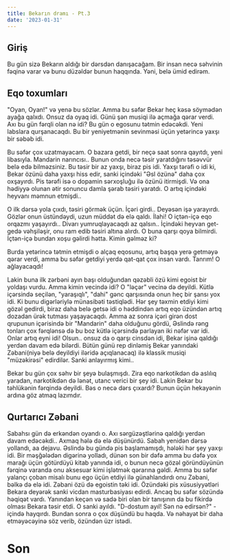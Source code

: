 ```yaml
---
title: Bekarın dramı - Pt.3
date: '2023-01-31'
---
```


## Giriş

Bu gün sizə Bekarın aldığı bir dərsdən danışacağam. Bir insan necə səhvinin fəqinə varar və bunu düzəldər bunun haqqında. Yəni, belə ümid edirəm.

## Eqo toxumları

"Oyan, Oyan!" və yenə bu sözlər. Amma bu səfər Bekar heç kəsə söymədən ayağa qalxdı. Onsuz da oyaq idi. Günü şən musiqi ilə açmağa qərar verdi. Axı bu gün fərqli olan nə idi? Bu gün o egosunu tətmin edəcəkdi. Yeni labslara qurşanacaqdı. Bu bir yeniyetmənin sevinməsi üçün yetərincə yaxşı bir səbəb idi.

Bu səfər çox uzatmayacam. O bazara getdi, bir neçə saat sonra qayıtdı, yeni libasıyla. Mandarin narıncısı.. Bunun onda necə təsir yaratdığını təsəvvür belə edə bilməzsiniz. Bu təsir bir az yaxşı, biraz pis idi. Yaxşı tərəfi o idi ki, Bekar özünü daha yaxşı hiss edir, sanki içindəki "Əsl özünə" daha çox oxşayırdı. Pis tərəfi isə o dopamin sərxoşluğu ilə özünü itirmişdi. Və ona hədiyyə olunan ətir sonuncu damla şərab təsiri yaratdı. O artıq içindəki heyvanı məmnun etmişdi..

O ilk dərsə yola çıxdı, təsiri görmək üçün. İçəri girdi.. Deyəsən işə yarayırdı. Gözlər onun üstündəydi, uzun müddət də elə qaldı. İlahi! O içtən-içə eqo orqazmı yaşayırdı.. Divarı yumruqlayacaqdı az qalsın.. İçindəki heyvan get-gedə vəhşiləşir, onu ram edib təsiri altına alırdı. O buna qarşı qoya bilmirdi. İçtən-içə bundan xoşu gəlirdi hətta. Kimin gəlməz ki?

Burda yetərincə tətmin etmişdi o alçaq eqosunu, artıq başqa yerə getməyə qərar verdi, amma bu səfər getdiyi yerdə qat-qat çox insan vardı. Tanrım! O ağlayacaqdı!

Lakin buna ilk zərbəni ayın başı olduğundan qəzəbli özü kimi egoist bir yoldaşı vurdu. Amma kimin vecində idi? O "ləçər" vecinə də deyildi. Kütlə içərsində seçilən, "yaraşıqlı", "dahi" gənc qarşısında onun heç bir şansı yox idi. Ki bunu digərləriylə münasibəti təstiqlədi. Hər şey təxmin etdiyi kimi gözəl gedirdi, biraz daha belə getsə idi o həddindən artıq eqo üzündən artıq dozadan ürək tutması yaşayacaqdı. Amma az sonra içəri girən dost qrupunun içərisində bir "Mandarin" daha olduğunu gördü, Əslində rəng tonları çox fərqlənsə də bu boz kütlə içərsində parlayan iki nəfər var idi. Onlar artıq eyni idi! Olsun.. onsuz da o qarşı cinsdən idi, Bekar işinə qaldığı yerdən davam edə bilərdi. Bütün günü rep dinləmiş Bekar yanındaki Zəbani(niyə belə deyildiyi iləridə açıqlanacaq) ilə klassik musiqi "müzəkirəsi" edirdilər. Sanki anlayırmış kimi..

Bekar bu gün çox səhv bir şeyə bulaşmışdı. Zira eqo narkotikdən də aslılıq yaradan, narkotikdən də lənət, utanc verici bir şey idi. Lakin Bekar bu təhlükənin fərqində deyildi. Bəs o necə dərs çıxardı? Bunun üçün hekayənin ardına göz atmaq lazımdır.

## Qurtarıcı Zəbani

Sabahsı gün də erkəndən oyandı o. Axı sərgüzəştlərinə qaldığı yerdən davam edəcəkdi.. Axmaq hələ də elə düşünürdü. Sabah yenidən dərsə yollandı, aa dejavu. Əslində bu gündə pis başlamamışdı, hələki hər şey yaxşı idi. Bir məşğələdən digərinə yolladı, dünən son bir dəfə amma bu dəfə yox marağı üçün götürdüyü kitab yanında idi, o bunun necə gözəl göründüyünün fərqinə varanda onu aksesuar kimi işlətmək qərarına gəldi. Amma bu səfər yalançı çoban misalı bunu ego üçün etdiyi ilə günahlandırdı onu Zəbani, bəlkə də elə idi. Zəbani özü də egoistin təki idi. Özündəki pis xüsusiyyətləri Bekara deyərək sanki vicdan masturbasiyası edirdi. Ancaq bu səfər sözündə həqiqət vardı. Yanından keçən və sadə biri olan bir tanışının da bu fikirdə olması Bekara təsir etdi. O sanki ayıldı. "D-dostum ayıl! Sən nə edirsən?" - içində hayqırdı. Bundan sonra o çox düşündü bu haqda. Və nəhayət bir daha etməyəcəyinə söz verib, özündən üzr istədi.

# Son
